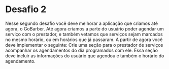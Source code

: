 # Desafio 2
Nesse segundo desafio você deve melhorar a aplicação que criamos até agora, o GoBarber.
Até agora criamos a parte do usuário poder agendar um serviço com o prestador, e também
vetamos que serviços sejam marcados no mesmo horário, ou em horários que já passaram.
A partir de agora você deve implementar o seguinte:
Crie uma seção para o prestador de serviços acompanhar os agendamentos do dia
programados com ele. Essa seção deve incluir as informações do usuário que agendou e
também o horário do agendamento.
